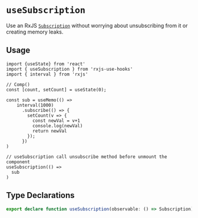 # `useSubscription`

Use an RxJS [`Subscription`](https://rxjs.dev/guide/subscription) without worrying about unsubscribing from it or creating memory leaks.

## Usage

```tsx
import {useState} from 'react'
import { useSubscription } from 'rxjs-use-hooks'
import { interval } from 'rxjs'

// Comp()
const [count, setCount] = useState(0);

const sub = useMemo(() =>
    interval(1000)
      .subscribe(() => {
        setCount(v => {
          const newVal = v+1
          console.log(newVal)
          return newVal
        });
      })
)
  
// useSubscription call unsubscribe method before unmount the component
useSubscription(() =>
  sub
)
```

## Type Declarations

```ts
export declare function useSubscription(observable: () => Subscription): void;
```
